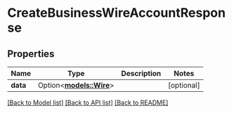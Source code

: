 # CreateBusinessWireAccountResponse

## Properties

Name | Type | Description | Notes
------------ | ------------- | ------------- | -------------
**data** | Option<[**models::Wire**](Wire.md)> |  | [optional]

[[Back to Model list]](../README.md#documentation-for-models) [[Back to API list]](../README.md#documentation-for-api-endpoints) [[Back to README]](../README.md)


